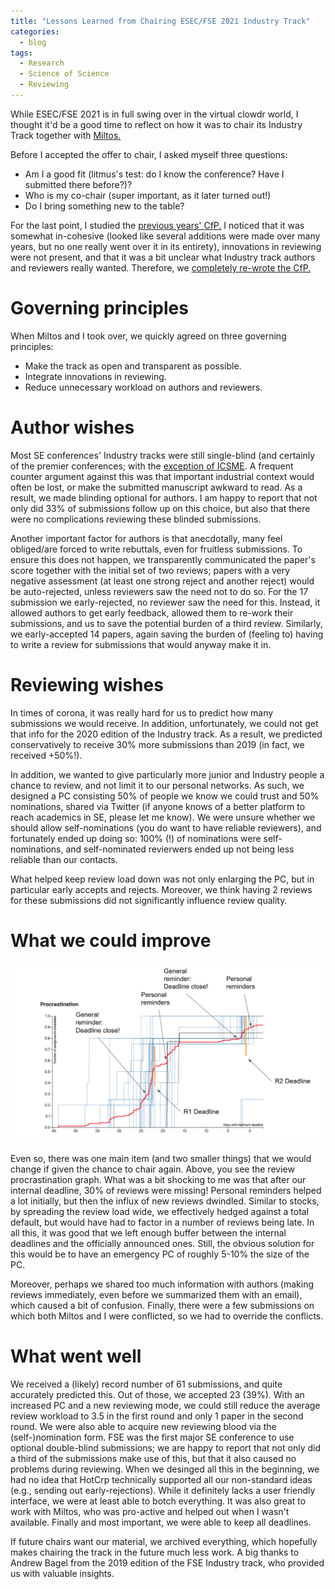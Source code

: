 ```yaml
---
title: "Lessons Learned from Chairing ESEC/FSE 2021 Industry Track"
categories:
  - blog
tags:
  - Research
  - Science of Science
  - Reviewing
---
```


While ESEC/FSE 2021 is in full swing over in the virtual clowdr world, I thought it'd be a good time to reflect on how it was to chair its Industry Track together with [Miltos.](https://miltos.allamanis.com/)

Before I accepted the offer to chair, I asked myself three questions:
* Am I a good fit (litmus's test: do I know the conference? Have I submitted there before?)?
* Who is my co-chair (super important, as it later turned out!)
* Do I bring something new to the table?


For the last point, I studied the [previous years' CfP.](https://2020.esec-fse.org/track/esecfse-2020-industry-papers?#Call-for-Industry-Papers) I noticed that it was somewhat in-cohesive (looked like several additions were made over many years, but no one really went over it in its entirety), innovations in reviewing were not present, and that it was a bit unclear what Industry track authors and reviewers really wanted. Therefore, we [completely re-wrote the CfP.](https://2021.esec-fse.org/track/fse-2021-industry?#Call-for-Industry-Papers)

# Governing principles

When Miltos and I took over, we quickly agreed on three governing principles:
* Make the track as open and transparent as possible.
* Integrate innovations in reviewing.
* Reduce unnecessary workload on authors and reviewers.

# Author wishes

Most SE conferences' Industry tracks were still single-blind (and certainly of the premier conferences; with the [exception of ICSME](https://www.felienne.com/archives/5467). A frequent counter argument against this was that important industrial context would often be lost, or make the submitted manuscript awkward to read. As a result, we made blinding optional for authors. I am happy to report that not only did 33% of submissions follow up on this choice, but also that there were no complications reviewing these blinded submissions. 

Another important factor for authors is that anecdotally, many feel obliged/are forced to write rebuttals, even for fruitless submissions. To ensure this does not happen, we transparently communicated the paper's score together with the initial set of two reviews; papers with a very negative assessment (at least one strong reject and another reject) would be auto-rejected, unless reviewers saw the need not to do so. For the 17 submission we early-rejected, no reviewer saw the need for this. Instead, it allowed authors to get early feedback, allowed them to re-work their submissions, and us to save the potential burden of a third review. Similarly, we early-accepted 14 papers, again saving the burden of (feeling to) having to write a review for submissions that would anyway make it in.

# Reviewing wishes

In times of corona, it was really hard for us to predict how many submissions we would receive. In addition, unfortunately, we could not get that info for the 2020 edition of the Industry track. As a result, we predicted conservatively to receive 30% more submissions than 2019 (in fact, we received +50%!).

In addition, we wanted to give particularly more junior and Industry people a chance to review, and not limit it to our personal networks. As such, we designed a PC consisting 50% of people we know we could trust and 50% nominations, shared via Twitter (if anyone knows of a better platform to reach academics in SE, please let me know). We were unsure whether we should allow self-nominations (you do want to have reliable reviewers), and fortunately ended up doing so: 100% (!) of nominations were self-nominations, and self-nominated revierwers ended up not being less reliable than our contacts.

What helped keep review load down was not only enlarging the PC, but in particular early accepts and rejects. Moreover, we think having 2 reviews for these submissions did not significantly influence review quality.

# What we could improve

![Procrastination graph.](/assets/posts/2021-08-26-procrastination.png)

Even so, there was one main item (and two smaller things) that we would change if given the chance to chair again. Above, you see the review procrastination graph. What was a bit shocking to me was that after our internal deadline, 30% of reviews were missing! Personal reminders helped a lot initially, but then the influx of new reviews dwindled. Similar to stocks, by spreading the review load wide, we effectively hedged against a total default, but would have had to factor in a number of reviews being late. In all this, it was good that we left enough buffer between the internal deadlines and the officially announced ones. Still, the obvious solution for this would be to have an emergency PC of roughly 5-10% the size of the PC.

Moreover, perhaps we shared too much information with authors (making reviews immediately, even before we summarized them with an email), which caused a bit of confusion. Finally, there were a few submissions on which both Miltos and I were conflicted, so we had to override the conflicts.

# What went well

We received a (likely) record number of 61 submissions, and quite accurately predicted this. Out of those, we accepted 23 (39%). With an increased PC and a new reviewing mode, we could still reduce the average review workload to 3.5 in the first round and only 1 paper in the second round. We were also able to acquire new reviewing blood via the (self-)nomination form. FSE was the first major SE conference to use optional double-blind submissions; we are happy to report that not only did a third of the submissions make use of this, but that it also caused no problems during reviewing. When we desinged all this in the beginning, we had no idea that HotCrp technically supported all our non-standard ideas  (e.g., sending out early-rejections). While it definitely lacks a user friendly interface, we were at least able to botch everything. It was also great to work with Miltos, who was pro-active and helped out when I wasn't available. Finally and most important, we were able to keep all deadlines.




If future chairs want our material, we archived everything, which hopefully makes chairing the track in the future much less work. A big thanks to Andrew Bagel from the 2019 edition of the FSE Industry track, who provided us with valuable insights.

